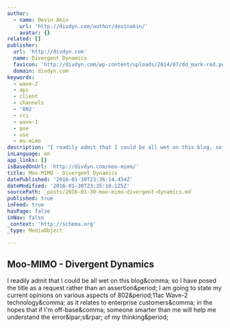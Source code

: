 ```yaml
---
author:
  - name: Devin Akin
    url: 'http://divdyn.com/author/devinakin/'
    avatar: {}
related: []
publisher:
  url: 'http://divdyn.com'
  name: Divergent Dynamics
  favicon: 'http://divdyn.com/wp-content/uploads/2014/07/dd_mark-red.png'
  domain: divdyn.com
keywords:
  - wave-2
  - aps
  - client
  - channels
  - '802'
  - cci
  - wave-1
  - poe
  - use
  - mu-mimo
description: "I readily admit that I could be all wet on this blog, so I have posed the title as a request rather than an assertion. I am going to state my current opinions on various aspects of 802.11ac Wave-2 technology, as it relates to enterprise customers, in the hopes that if I'm off-base, someone smarter than me will help me understand the error(s) of my thinking."
inLanguage: en
app_links: []
isBasedOnUrl: 'http://divdyn.com/moo-mimo/'
title: Moo-MIMO - Divergent Dynamics
datePublished: '2016-01-30T23:36:14.454Z'
dateModified: '2016-01-30T23:35:10.125Z'
sourcePath: _posts/2016-01-30-moo-mimo-divergent-dynamics.md
published: true
inFeed: true
hasPage: false
inNav: false
_context: 'http://schema.org'
_type: MediaObject

---
```

<article style=""><h1>Moo-MIMO - Divergent Dynamics</h1><p>I readily admit that I could be all wet on this blog&amp;comma; so I have posed the title as a request rather than an assertion&amp;period; I am going to state my current opinions on various aspects of 802&amp;period;11ac Wave-2 technology&amp;comma; as it relates to enterprise customers&amp;comma; in the hopes that if I'm off-base&amp;comma; someone smarter than me will help me understand the error&amp;lpar;s&amp;rpar; of my thinking&amp;period;</p></article>